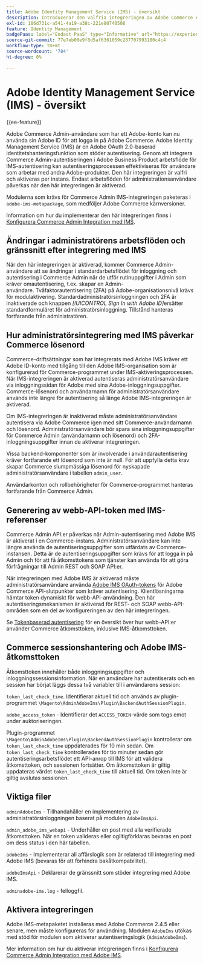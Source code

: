 ```yaml
---
title: Adobe Identity Management Service (IMS) - översikt
description: Introducerar den valfria integreringen av Adobe Commerce Admin-inloggningar med Adobe IMS
exl-id: 106d731c-a541-4a19-a38c-221e80740508
feature: Identity Management
badgePaas: label="Endast PaaS" type="Informative" url="https://experienceleague.adobe.com/sv/docs/commerce/user-guides/product-solutions" tooltip="Gäller endast Adobe Commerce i molnprojekt (Adobe-hanterad PaaS-infrastruktur) och lokala projekt."
source-git-commit: 77e7eb00e9f8d5af6361059c287707993180c4c4
workflow-type: tm+mt
source-wordcount: '784'
ht-degree: 0%

---
```


# Adobe Identity Management Service (IMS) - översikt

{{ee-feature}}

Adobe Commerce Admin-användare som har ett Adobe-konto kan nu använda sin Adobe ID för att logga in på Adobe Commerce. Adobe Identity Management Service (IMS) är en Adobe OAuth 2.0-baserad identitetshanteringsfunktion som stöder autentisering. Genom att integrera Commerce Admin-autentiseringen i Adobe Business Product arbetsflöde för IMS-autentisering kan autentiseringsprocessen effektiviseras för användare som arbetar med andra Adobe-produkter. Den här integreringen är valfri och aktiveras per instans. Endast arbetsflöden för administrationsanvändare påverkas när den här integreringen är aktiverad. 

Modulerna som krävs för Commerce Admin IMS-integreringen paketeras i `adobe-ims-metapackage`, som medföljer Adobe Commerce kärnversioner.

Information om hur du implementerar den här integreringen finns i [Konfigurera Commerce Admin Integration med IMS](./adobe-ims-config.md).

## Ändringar i administratörens arbetsflöden och gränssnitt efter integrering med IMS

När den här integreringen är aktiverad, kommer Commerce Admin-användare att se ändringar i standardarbetsflödet för inloggning och autentisering i Commerce Admin när de utför rutinuppgifter i Admin som kräver omautentisering, t.ex. skapar en Admin-användare. Tvåfaktorautentisering (2FA) på Adobe-organisationsnivå krävs för modulaktivering. Standardadministratörsinloggningen och 2FA är inaktiverade och knappen _[!UICONTROL Sign In with Adobe ID]_&#x200B;ersätter standardformuläret för administratörsinloggning. Tillstånd hanteras fortfarande från administratören.

## Hur administratörsintegrering med IMS påverkar Commerce lösenord

Commerce-driftsättningar som har integrerats med Adobe IMS kräver ett Adobe ID-konto med tillgång till den Adobe IMS-organisation som är konfigurerad för Commerce-programmet under IMS-aktiveringsprocessen.  När IMS-integreringen är aktiverad autentiseras administratörsanvändare via inloggningssidan för Adobe med sina Adobe-inloggningsuppgifter. Commerce-lösenord och användarnamn för administratörsanvändare används inte längre för autentisering så länge Adobe IMS-integreringen är aktiverad.

Om IMS-integreringen är inaktiverad måste administratörsanvändare autentisera via Adobe Commerce igen med sitt Commerce-användarnamn och lösenord. Administratörsanvändare bör spara sina inloggningsuppgifter för Commerce Admin (användarnamn och lösenord) och 2FA-inloggningsuppgifter innan de aktiverar integreringen.

Vissa backend-komponenter som är involverade i användarautentisering kräver fortfarande ett lösenord som inte är null. För att uppfylla detta krav skapar Commerce slumpmässiga lösenord för nyskapade administratörsanvändare i tabellen `admin_user`.

Användarkonton och rollbehörigheter för Commerce-programmet hanteras fortfarande från Commerce Admin.


## Generering av webb-API-token med IMS-referenser

Commerce Admin API:er påverkas när Admin-autentisering med Adobe IMS är aktiverat i en Commerce-instans. Administratörsanvändare kan inte längre använda de autentiseringsuppgifter som utfärdats av Commerce-instansen. Detta är de autentiseringsuppgifter som krävs för att logga in på Admin och för att få åtkomsttokens som tjänster kan använda för att göra förfrågningar till Admin REST och SOAP API:er.

När integreringen med Adobe IMS är aktiverad måste administratörsanvändare använda [Adobe IMS OAuth-tokens](https://developer.adobe.com/developer-console/docs/guides/authentication/OAuthIntegration/) för Adobe Commerce API-slutpunkter som kräver autentisering. Klientlösningarna hämtar token dynamiskt för webb-API-användning. Den här autentiseringsmekanismen är aktiverad för REST- och SOAP webb-API-områden som en del av konfigureringen av den här integreringen.

Se [Tokenbaserad autentisering](https://developer.adobe.com/commerce/webapi/get-started/authentication/gs-authentication-token/) för en översikt över hur webb-API:er använder Commerce åtkomsttoken, inklusive IMS-åtkomsttoken.

## Commerce sessionshantering och Adobe IMS-åtkomsttoken

Åtkomsttoken innehåller både inloggningsuppgifter och inloggningssessionsinformation. När en användare har autentiserats och en session har börjat läggs dessa två variabler till i användarens session:

`token_last_check_time`. Identifierar aktuell tid och används av plugin-programmet `\Magento\AdminAdobeIms\Plugin\BackendAuthSessionPlugin`.

`adobe_access_token` - Identifierar det `ACCESS_TOKEN`-värde som togs emot under auktoriseringen.

Plugin-programmet `\Magento\AdminAdobeIms\Plugin\BackendAuthSessionPlugin` kontrollerar om `token_last_check_time` uppdaterades för 10 min sedan. Om `token_last_check_time` kontrollerades för tio minuter sedan gör autentiseringsarbetsflödet ett API-anrop till IMS för att validera åtkomsttoken, och sessionen fortsätter. Om åtkomsttoken är giltig uppdateras värdet `token_last_check_time` till aktuell tid. Om token inte är giltig avslutas sessionen.

## Viktiga filer

`adminAdobeIms` - Tillhandahåller en implementering av administratörsinloggningen baserat på modulen `AdobeImsApi`.

`admin_adobe_ims_webapi` - Underhåller en post med alla verifierade åtkomsttoken. När en token valideras eller ogiltigförklaras bevaras en post om dess status i den här tabellen.

`adobeIms` - Implementerar all affärslogik som är relaterad till integrering med Adobe IMS (bevaras för att förhindra bakåtkompabilitet).

`adobeImsApi` - Deklarerar de gränssnitt som stöder integrering med Adobe IMS.

`adminadobe-ims.log` - felloggfil.

## Aktivera integreringen

Adobe IMS-metapaketet installeras med Adobe Commerce 2.4.5 eller senare, men måste konfigureras för användning. Modulen `AdobeIms` utökas med stöd för modulen som aktiverar autentiseringslogik (`AdminAdobeIms`).

Mer information om hur du aktiverar integreringen finns i [Konfigurera Commerce Admin Integration med Adobe IMS](./adobe-ims-config.md).
